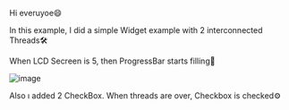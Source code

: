Hi everuyoe:smile:

In this example, I did a simple Widget example with 2 interconnected Threads:hammer_and_wrench:	

When LCD Secreen is 5, then ProgressBar starts filling:pill:

![image](https://user-images.githubusercontent.com/91613858/220021647-6df36b5f-fb21-4c12-9bde-70edd90d9722.png)

Also ı added 2 CheckBox. When threads are over, Checkbox is checked:gear:
